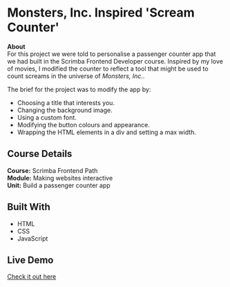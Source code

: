 # Monsters, Inc. Inspired 'Scream Counter'

**About**  
For this project we were told to personalise a passenger counter app that we had built in the Scrimba Frontend Developer course. Inspired by my love of movies, I modified the counter to reflect a tool that might be used to count screams in the universe of *Monsters, Inc.*.

The brief for the project was to modify the app by:  
- Choosing a title that interests you.  
- Changing the background image.  
- Using a custom font.  
- Modifying the button colours and appearance.  
- Wrapping the HTML elements in a div and setting a max width.  
  
## Course Details
**Course:** Scrimba Frontend Path  
**Module:** Making websites interactive  
**Unit:** Build a passenger counter app
  
## Built With
- HTML  
- CSS  
- JavaScript  

## Live Demo
[Check it out here](https://scream-counter.netlify.app/)

